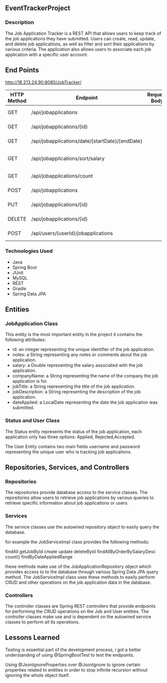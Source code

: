 ## EventTrackerProject
### Description
The Job Application Tracker is a REST API that allows users to keep track of the job applications they have submitted. Users can create, read, update, and delete job applications, as well as filter and sort their applications by various criteria. The application also allows users to associate each job application with a specific user account.

## End Points
http://18.213.24.90:8080/JobTracker/

| HTTP Method | Endpoint                                       | Request Body    | Response Body                                                                                   |
|-------------|------------------------------------------------|----------------|-------------------------------
| GET         | /api/jobapplications                          |                 | List of JobApplication                                                      |
| GET         | /api/jobapplications/{id}                     |            | JobApplication by Id           
| GET         | /api/jobapplications/date/{startDate}/{endDate} |              | JobApplication by Date Range           
| GET         | /api/jobapplications/sort/salary              |                | Job Apps sorted by Salary           
| GET         | /api/jobapplications/count                    |                | Count of all applications                                                                       |
| POST        | /api/jobapplications                          |                | Created JobApplication                                                       |
| PUT         | /api/jobapplications/{id}                     |                 | Updated Job App                                                       |
| DELETE      | /api/jobapplications/{id}                     |                  | Deleted Job App                                                                          |
| POST        | /api/users/{userId}/jobapplications           |                   | User Posted Job App       


### Technologies Used
<ul>
<li>Java</li>
<li>Spring Boot</li>
<li>JUnit</li>
<li>MySQL</li>
<li>REST</li>
<li>Gradle</li>
<li>Spring Data JPA</li>
</ul>

## Entities
### JobApplication Class
This entity is the most important entity in the project it contains the following attributes:

<ul>
<li>id: an integer representing the unique identifier of the job application.</li>
<li>notes: a String representing any notes or comments about the job application.</li>
<li>salary: a Double representing the salary associated with the job application.</li>
<li>companyName: a String representing the name of the company the job application is for.</li>
<li>jobTitle: a String representing the title of the job application.</li>
<li>jobDescription: a String representing the description of the job application.</li>
<li>dateApplied: a LocalDate representing the date the job application was submitted.</li>
</ul>

### Status and User Class
The Status entity represents the status of the job application, each application only has three options: Applied, Rejected,Accepted.

The User Entity contains two main fields username and password representing the unique user who is tracking job applications.

## Repositories, Services, and Controllers
### Repositories
The repositories provide database access to the service classes. The repositories allow users to retrieve job applications by various queries to retrieve specific information about job applications or users.

### Services
The service classes use the autowired repository object to easily query the database. 

for example the JobServiceImpl class provides the following methods:

findAll
getJobById
create
update
deleteById
findAllByOrderBySalaryDesc
count()
findByDateAppliedRange

these methods make use of the JobApplicationRepository object which provides access to to the database through various Spring Data JPA query method. The JobServiceImpl class uses these methods to easily perform CRUD and other operations on the job application data in the database.

### Controllers
The controller  classes are Spring REST controllers that provide endpoints for performing the CRUD operations on the Job and User entities. The controller classes make use and is dependent on the autowired service classes to perform all its operations.


## Lessons Learned
Testing is essential part of the development process, i got a better understanding of using @SpringBootTest to test the endpoints.

Using @JsonIgnoreProperties over @JsonIgnore to ignore certain properties related to entities in order to stop infinite recursion without ignoring the whole object itself.



 

